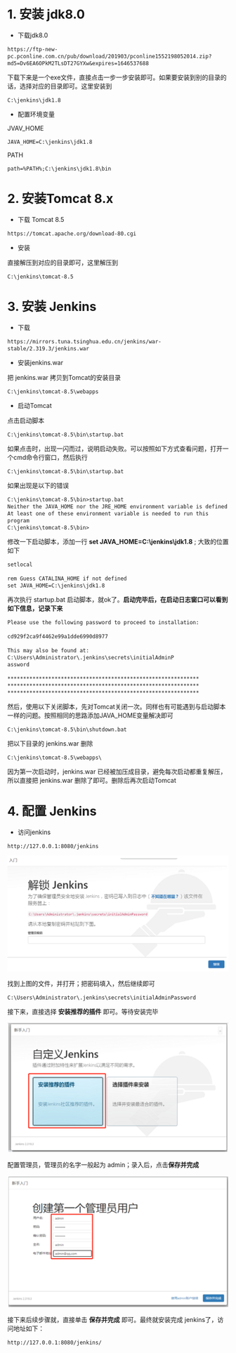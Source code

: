 # 1. 安装 jdk8.0 

- 下载jdk8.0

```
https://ftp-new-pc.pconline.com.cn/pub/download/201903/pconline1552198052014.zip?md5=Dv6EA6OPkM2TLsDT27GYXw&expires=1646537688
```

下载下来是一个exe文件，直接点击一步一步安装即可。如果要安装到别的目录的话，选择对应的目录即可。这里安装到

```
C:\jenkins\jdk1.8
```

- 配置环境变量

JVAV_HOME

```
JAVA_HOME=C:\jenkins\jdk1.8
```

PATH

```
path=%PATH%;C:\jenkins\jdk1.8\bin
```

# 2. 安装Tomcat 8.x

- 下载 Tomcat 8.5

```
https://tomcat.apache.org/download-80.cgi
```

- 安装

直接解压到对应的目录即可，这里解压到

```
C:\jenkins\tomcat-8.5
```

# 3. 安装 Jenkins

- 下载

```
https://mirrors.tuna.tsinghua.edu.cn/jenkins/war-stable/2.319.3/jenkins.war
```

- 安装jenkins.war

把 jenkins.war 拷贝到Tomcat的安装目录

```
C:\jenkins\tomcat-8.5\webapps
```

- 启动Tomcat

点击启动脚本

```
C:\jenkins\tomcat-8.5\bin\startup.bat
```

如果点击时，出现一闪而过，说明启动失败。可以按照如下方式查看问题，打开一个cmd命令行窗口，然后执行

```
C:\jenkins\tomcat-8.5\bin\startup.bat
```

如果出现是以下的错误

```
C:\jenkins\tomcat-8.5\bin>startup.bat
Neither the JAVA_HOME nor the JRE_HOME environment variable is defined
At least one of these environment variable is needed to run this program
C:\jenkins\tomcat-8.5\bin>
```

修改一下启动脚本，添加一行 **set JAVA_HOME=C:\jenkins\jdk1.8** ; 大致的位置如下

```
setlocal

rem Guess CATALINA_HOME if not defined
set JAVA_HOME=C:\jenkins\jdk1.8
```

再次执行 startup.bat 启动脚本，就ok了。**启动完毕后，在启动日志窗口可以看到如下信息，记录下来**

```
Please use the following password to proceed to installation:

cd929f2ca9f4462e99a1dde6990d8977

This may also be found at: C:\Users\Administrator\.jenkins\secrets\initialAdminP
assword

*************************************************************
*************************************************************
*************************************************************
```

然后，使用以下关闭脚本，先对Tomcat关闭一次。同样也有可能遇到与启动脚本一样的问题。按照相同的思路添加JAVA_HOME变量解决即可

```
C:\jenkins\tomcat-8.5\bin\shutdown.bat
```

把以下目录的 jenkins.war 删除

```
C:\jenkins\tomcat-8.5\webapps\
```

因为第一次启动时，jenkins.war 已经被加压成目录，避免每次启动都重复解压，所以直接把 jenkins.war 删除了即可。删除后再次启动Tomcat

# 4. 配置 Jenkins

- 访问jenkins

```
http://127.0.0.1:8080/jenkins
```

![图片](images/1-1.png)

找到上图的文件，并打开；把密码填入，然后继续即可

```
C:\Users\Administrator\.jenkins\secrets\initialAdminPassword
```

接下来，直接选择 **安装推荐的插件** 即可。等待安装完毕

![图片](images/1-2.png)

配置管理员，管理员的名字一般起为 admin；录入后，点击**保存并完成**

![图片](images/1-3.png)

接下来后续步骤就，直接单击 **保存并完成** 即可。最终就安装完成 jenkins了，访问地址如下：

```
http://127.0.0.1:8080/jenkins/
```